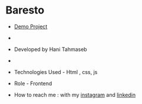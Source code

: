 # Baresto

- [Demo Project]()
- 
- Developed by Hani Tahmaseb
- 

- Technologies Used - Html , css, js

- Role - Frontend

- How to reach me : with my [instagram](https://instagram.com/haniehtahmaseb) and [linkedin](https://linkedin.com/in/hani-tahmaseb-a52212212)
